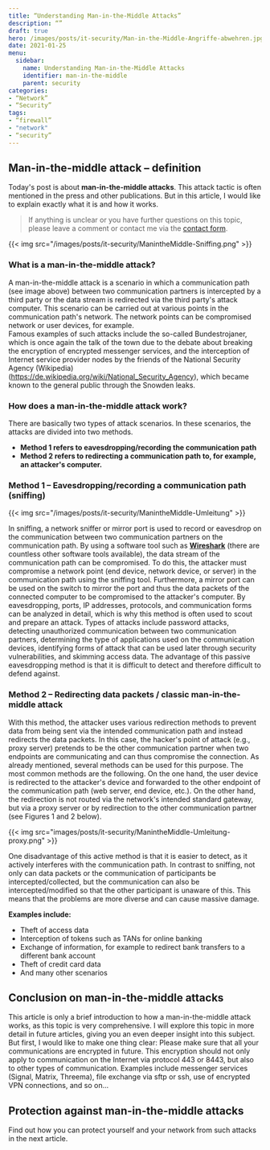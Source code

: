 ```yaml
---
title: “Understanding Man-in-the-Middle Attacks”
description: “”
draft: true
hero: /images/posts/it-security/Man-in-the-Middle-Angriffe-abwehren.jpg
date: 2021-01-25
menu:
  sidebar:
    name: Understanding Man-in-the-Middle Attacks
    identifier: man-in-the-middle
    parent: security
categories:
- “Network”
- “Security”
tags:
- “firewall”
- "network"
- “security”
---
```


## Man-in-the-middle attack – definition
Today's post is about **man-in-the-middle attacks**. This attack tactic is often mentioned in the press and other publications. But in this article, I would like to explain exactly what it is and how it works.

> If anything is unclear or you have further questions on this topic, please leave a comment or contact me via the [contact form](mailto:ticket@secure-bits.org).

{{< img src="/images/posts/it-security/ManintheMiddle-Sniffing.png" >}}    

### What is a man-in-the-middle attack?
A man-in-the-middle attack is a scenario in which a communication path (see image above) between two communication partners is intercepted by a third party or the data stream is redirected via the third party's attack computer.
This scenario can be carried out at various points in the communication path's network. The network points can be compromised network or user devices, for example.  
Famous examples of such attacks include the so-called Bundestrojaner, which is once again the talk of the town due to the debate about breaking the encryption of encrypted messenger services, and the interception of Internet service provider nodes by the friends of the National Security Agency (Wikipedia) (https://de.wikipedia.org/wiki/National_Security_Agency), which became known to the general public through the Snowden leaks.
### How does a man-in-the-middle attack work?
There are basically two types of attack scenarios. In these scenarios, the attacks are divided into two methods.

- **Method 1 refers to eavesdropping/recording the communication path**
- **Method 2 refers to redirecting a communication path to, for example, an attacker's computer.**
### Method 1 – Eavesdropping/recording a communication path (sniffing)

{{< img src="/images/posts/it-security/ManintheMiddle-Umleitung" >}}    

In sniffing, a network sniffer or mirror port is used to record or eavesdrop on the communication between two communication partners on the communication path.
By using a software tool such as **[Wireshark](https://www.wireshark.org/)** (there are countless other software tools available), the data stream of the communication path can be compromised. To do this, the attacker must compromise a network point (end device, network device, or server) in the communication path using the sniffing tool. Furthermore, a mirror port can be used on the switch to mirror the port and thus the data packets of the connected computer to be compromised to the attacker's computer.
By eavesdropping, ports, IP addresses, protocols, and communication forms can be analyzed in detail, which is why this method is often used to scout and prepare an attack.
Types of attacks include password attacks, detecting unauthorized communication between two communication partners, determining the type of applications used on the communication devices, identifying forms of attack that can be used later through security vulnerabilities, and skimming access data.
The advantage of this passive eavesdropping method is that it is difficult to detect and therefore difficult to defend against.

### Method 2 – Redirecting data packets / classic man-in-the-middle attack
With this method, the attacker uses various redirection methods to prevent data from being sent via the intended communication path and instead redirects the data packets.
In this case, the hacker's point of attack (e.g., proxy server) pretends to be the other communication partner when two endpoints are communicating and can thus compromise the connection.
As already mentioned, several methods can be used for this purpose. The most common methods are the following.
On the one hand, the user device is redirected to the attacker's device and forwarded to the other endpoint of the communication path (web server, end device, etc.). On the other hand, the redirection is not routed via the network's intended standard gateway, but via a proxy server or by redirection to the other communication partner (see Figures 1 and 2 below).

{{< img src="images/posts/it-security/ManintheMiddle-Umleitung-proxy.png" >}}

One disadvantage of this active method is that it is easier to detect, as it actively interferes with the communication path.
In contrast to sniffing, not only can data packets or the communication of participants be intercepted/collected, but the communication can also be intercepted/modified so that the other participant is unaware of this. This means that the problems are more diverse and can cause massive damage.

**Examples include:**

- Theft of access data
- Interception of tokens such as TANs for online banking
- Exchange of information, for example to redirect bank transfers to a different bank account
- Theft of credit card data
- And many other scenarios

## Conclusion on man-in-the-middle attacks
This article is only a brief introduction to how a man-in-the-middle attack works, as this topic is very comprehensive.
I will explore this topic in more detail in future articles, giving you an even deeper insight into this subject.
But first, I would like to make one thing clear: Please make sure that all your communications are encrypted in future. This encryption should not only apply to communication on the Internet via protocol 443 or 8443, but also to other types of communication.
Examples include messenger services (Signal, Matrix, Threema), file exchange via sftp or ssh, use of encrypted VPN connections, and so on...
## Protection against man-in-the-middle attacks
Find out how you can protect yourself and your network from such attacks in the next article.
